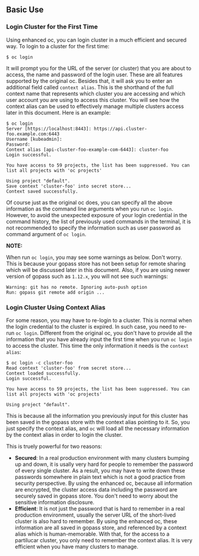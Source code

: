 ## Basic Use

### Login Cluster for the First Time

Using enhanced oc, you can login cluster in a much efficient and secured way. To login to a cluster for the first time:
```shell
$ oc login
```

It will prompt you for the URL of the server (or cluster) that you are about to access, the name and password of the login user. These are all features supported by the original oc. Besides that, it will ask you to enter an additional field called `context alias`. This is the shorthand of the full context name that represents which cluster you are accessing and which user account you are using to access this cluster. You will see how the context alias can be used to effectively manage multiple clusters access later in this document. Here is an example:
```shell
$ oc login
Server [https://localhost:8443]: https://api.cluster-foo.example.com:6443
Username [kubeadmin]:
Password:
Context alias [api-cluster-foo-example-com-6443]: cluster-foo
Login successful.

You have access to 59 projects, the list has been suppressed. You can list all projects with 'oc projects'

Using project "default".
Save context 'cluster-foo' into secret store...
Context saved successfully.
```

Of course just as the original oc does, you can specify all the above information as the command line arguments when you run `oc login`. However, to avoid the unexpected exposure of your login credential in the command history, the list of previously used commands in the terminal, it is not recommended to specify the information such as user password as command argument of `oc login`.

**NOTE:**

When run `oc login`, you may see some warnings as below. Don't worry. This is because your gopass store has not been setup for remote sharing which will be discussed later in this document. Also, if you are using newer version of gopass such as `1.12.x`, you will not see such warnings:
```
Warning: git has no remote. Ignoring auto-push option
Run: gopass git remote add origin ...
```

### Login Cluster Using Context Alias

For some reason, you may have to re-login to a cluster. This is normal when the login credential to the cluster is expired. In such case, you need to re-run `oc login`. Different from the original oc, you don't have to provide all the information that you have already input the first time when you run `oc login` to access the cluster. This time the only information it needs is the `context alias`:
```shell
$ oc login -c cluster-foo
Read context 'cluster-foo' from secret store...
Context loaded successfully.
Login successful.

You have access to 59 projects, the list has been suppressed. You can list all projects with 'oc projects'

Using project "default".
```

This is because all the information you previously input for this cluster has been saved in the gopass store with the context alias pointing to it. So, you just specify the context alias, and `oc` will load all the necessary information by the context alias in order to login the cluster.

This is truely powerful for two reasons:
* **Secured**: In a real production environment with many clusters bumping up and down, it is usally very hard for people to remember the password of every single cluster. As a result, you may have to write down these passwords somewhere in plain text which is not a good practice from security perspective. By using the enhanced oc, because all information are encrypted, the cluster access data including the password are securely saved in gopass store. You don't need to worry about the sensitive information disclosure.
* **Efficient**: It is not just the password that is hard to remember in a real production environment, usually the server URL of the short-lived cluster is also hard to remember. By using the enhanced oc, these information are all saved in gopass store, and referenced by a context alias which is human-memorable. With that, for the access to a partilucar cluster, you only need to remember the context alias. It is very efficient when you have many clusters to manage.

